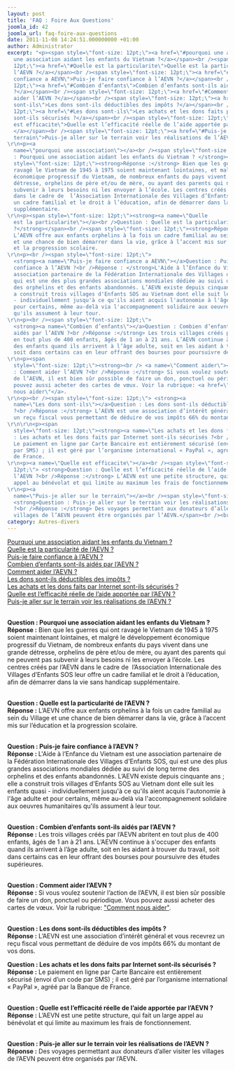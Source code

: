 ```yaml
---
layout: post
title: 'FAQ : Foire Aux Questions'
joomla_id: 42
joomla_url: faq-foire-aux-questions
date: 2011-11-08 14:24:51.000000000 +01:00
author: Administrator
excerpt: "<p><span style=\"font-size: 12pt;\"><a href=\"#pourquoi une asscociation\">Pourquoi
  une association aidant les enfants du Vietnam ?</a></span><br /><span style=\"font-size:
  12pt;\"><a href=\"#Quelle est la particularite\">Quelle est la particularité de
  l’AEVN ?</a></span><br /><span style=\"font-size: 12pt;\"><a href=\"#Puis-je faire
  confiance a AEVN\">Puis-je faire confiance à l’AEVN ?</a></span><br /><span style=\"font-size:
  12pt;\"><a href=\"#Combien d’enfants\">Combien d’enfants sont-ils aidés par l’AEVN
  ?</a></span><br /><span style=\"font-size: 12pt;\"><a href=\"#Comment aider\">Comment
  aider l’AEVN ?</a></span><br /><span style=\"font-size: 12pt;\"><a href=\"#Les dons
  sont-ils\">Les dons sont-ils déductibles des impôts ?</a></span><br /><span style=\"font-size:
  12pt;\"><a href=\"#Les dons sont-ils\">Les achats et les dons faits par Internet
  sont-ils sécurisés ?</a></span><br /><span style=\"font-size: 12pt;\"><a href=\"#Quelle
  est efficacite\">Quelle est l’efficacité réelle de l’aide apportée par l’AEVN ?
  </a></span><br /><span style=\"font-size: 12pt;\"><a href=\"#Puis-je aller sur le
  terrain\">Puis-je aller sur le terrain voir les réalisations de l’AEVN ?</a>
\r\n<p><a
  name=\"pourquoi une asscociation\"></a><br /><span style=\"font-size: 12pt;\"><strong>Question
  : Pourquoi une association aidant les enfants du Vietnam ? </strong></span><br /><span
  style=\"font-size: 12pt;\"><strong>Réponse :</strong> Bien que les guerres qui ont
  ravagé le Vietnam de 1945 à 1975 soient maintenant lointaines, et malgré le développement
  économique progressif du Vietnam, de nombreux enfants du pays vivent dans une grande
  détresse, orphelins de père et/ou de mère, ou ayant des parents qui ne peuvent pas
  subvenir à leurs besoins ni les envoyer à l’école. Les centres créés par l’AEVN
  dans le cadre de  l’Association Internationale des Villages d’Enfants SOS leur offre
  un cadre familial et le droit à l’éducation, afin de démarrer dans la vie sans handicap
  supplémentaire.
\r\n<p><span style=\"font-size: 12pt;\"><strong><a name=\"Quelle
  est la particularite\"></a><br />Question : Quelle est la particularité de l’AEVN
  ?</strong></span><br /><span style=\"font-size: 12pt;\"><strong>Réponse :</strong>
  L’AEVN offre aux enfants orphelins à la fois un cadre familial au sein du Village
  et une chance de bien démarrer dans la vie, grâce à l’accent mis sur l’éducation
  et la progression scolaire.
\r\n<p><br /><span style=\"font-size: 12pt;\">
  <strong><a name=\"Puis-je faire confiance a AEVN\"></a>Question : Puis-je faire
  confiance à l’AEVN ?<br />Réponse : </strong>L'Aide à l’Enfance du Vietnam est une
  association partenaire de la Fédération Internationale des Villages d'Enfants SOS,
  qui est une des plus grandes associations mondiales dédiée au suivi de long terme
  des orphelins et des enfants abandonnés. L’AEVN existe depuis cinquante ans ; elle
  a construit trois villages d'Enfants SOS au Vietnam dont elle suit les enfants quasi
  - individuellement jusqu'à ce qu'ils aient acquis l'autonomie à l'âge adulte et
  pour certains, même au-delà via l'accompagnement solidaire aux oeuvres humanitaires
  qu'ils assument à leur tour.
\r\n<p><br /><span style=\"font-size: 12pt;\">
  <strong><a name=\"Combien d’enfants\"></a>Question : Combien d’enfants sont-ils
  aidés par l’AEVN ?<br />Réponse :</strong> Les trois villages créés par l’AEVN abritent
  en tout plus de 400 enfants, âgés de 1 an à 21 ans. L’AEVN continue à s'occuper
  des enfants quand ils arrivent à l’âge adulte, soit en les aidant à trouver du travail,
  soit dans certains cas en leur offrant des bourses pour poursuivre des études supérieures.
\r\n<p><span
  style=\"font-size: 12pt;\"><strong><br /> <a name=\"Comment aider\"></a>Question
  : Comment aider l’AEVN ?<br />Réponse :</strong> Si vous voulez soutenir l’action
  de l’AEVN, il est bien sûr possible de faire un don, ponctuel ou périodique. Vous
  pouvez aussi acheter des cartes de vœux. Voir la rubrique: <a href=\"index.php?option=com_content&amp;view=article&amp;id=43&amp;Itemid=43\">\"Comment
  nous aider\"</a>.
\r\n<p><br /><span style=\"font-size: 12pt;\"> <strong><a
  name=\"Les dons sont-ils\"></a>Question : Les dons sont-ils déductibles des impôts
  ?<br />Réponse :</strong> L’AEVN est une association d’intérêt général et vous recevrez
  un reçu fiscal vous permettant de déduire de vos impôts 66% du montant de vos dons.
\r\n\r\n<p><span
  style=\"font-size: 12pt;\"><strong><a name=\"Les achats et les dons faits par Internet\"></a>Question
  : Les achats et les dons faits par Internet sont-ils sécurisés ?<br />Réponse :</strong>
  Le paiement en ligne par Carte Bancaire est entièrement sécurisé (envoi d’un code
  par SMS) ; il est géré par l’organisme international « PayPal », agréé par la Banque
  de France.
\r\n<p><a name=\"Quelle est efficacite\"></a><br /><span style=\"font-size:
  12pt;\"> <strong>Question : Quelle est l’efficacité réelle de l’aide apportée par
  l’AEVN ?<br />Réponse :</strong> L’AEVN est une petite structure, qui fait un large
  appel au bénévolat et qui limite au maximum les frais de fonctionnement.
\r\n<p><a
  name=\"Puis-je aller sur le terrain\"></a><br /><span style=\"font-size: 12pt;\">
  <strong>Question : Puis-je aller sur le terrain voir les réalisations de l’AEVN
  ?<br />Réponse :</strong> Des voyages permettant aux donateurs d’aller visiter les
  villages de l’AEVN peuvent être organisés par l’AEVN.</span><br /><br /></p>"
category: Autres-divers
---
```

<p><a href="#pourquoi une asscociation">Pourquoi une association aidant les enfants du Vietnam ?</a></span><br /><a href="#Quelle est la particularite">Quelle est la particularité de l’AEVN ?</a></span><br /><a href="#Puis-je faire confiance a AEVN">Puis-je faire confiance à l’AEVN ?</a></span><br /><a href="#Combien d’enfants">Combien d’enfants sont-ils aidés par l’AEVN ?</a></span><br /><a href="#Comment aider">Comment aider l’AEVN ?</a></span><br /><a href="#Les dons sont-ils">Les dons sont-ils déductibles des impôts ?</a></span><br /><a href="#Les dons sont-ils">Les achats et les dons faits par Internet sont-ils sécurisés ?</a></span><br /><a href="#Quelle est efficacite">Quelle est l’efficacité réelle de l’aide apportée par l’AEVN ? </a></span><br /><a href="#Puis-je aller sur le terrain">Puis-je aller sur le terrain voir les réalisations de l’AEVN ?</a>

<p><a name="pourquoi une asscociation"></a><br /><strong>Question : Pourquoi une association aidant les enfants du Vietnam ? </strong></span><br /><strong>Réponse :</strong> Bien que les guerres qui ont ravagé le Vietnam de 1945 à 1975 soient maintenant lointaines, et malgré le développement économique progressif du Vietnam, de nombreux enfants du pays vivent dans une grande détresse, orphelins de père et/ou de mère, ou ayant des parents qui ne peuvent pas subvenir à leurs besoins ni les envoyer à l’école. Les centres créés par l’AEVN dans le cadre de  l’Association Internationale des Villages d’Enfants SOS leur offre un cadre familial et le droit à l’éducation, afin de démarrer dans la vie sans handicap supplémentaire.

<p><strong><a name="Quelle est la particularite"></a><br />Question : Quelle est la particularité de l’AEVN ?</strong></span><br /><strong>Réponse :</strong> L’AEVN offre aux enfants orphelins à la fois un cadre familial au sein du Village et une chance de bien démarrer dans la vie, grâce à l’accent mis sur l’éducation et la progression scolaire.

<p><br /> <strong><a name="Puis-je faire confiance a AEVN"></a>Question : Puis-je faire confiance à l’AEVN ?<br />Réponse : </strong>L'Aide à l’Enfance du Vietnam est une association partenaire de la Fédération Internationale des Villages d'Enfants SOS, qui est une des plus grandes associations mondiales dédiée au suivi de long terme des orphelins et des enfants abandonnés. L’AEVN existe depuis cinquante ans ; elle a construit trois villages d'Enfants SOS au Vietnam dont elle suit les enfants quasi - individuellement jusqu'à ce qu'ils aient acquis l'autonomie à l'âge adulte et pour certains, même au-delà via l'accompagnement solidaire aux oeuvres humanitaires qu'ils assument à leur tour.

<p><br /> <strong><a name="Combien d’enfants"></a>Question : Combien d’enfants sont-ils aidés par l’AEVN ?<br />Réponse :</strong> Les trois villages créés par l’AEVN abritent en tout plus de 400 enfants, âgés de 1 an à 21 ans. L’AEVN continue à s'occuper des enfants quand ils arrivent à l’âge adulte, soit en les aidant à trouver du travail, soit dans certains cas en leur offrant des bourses pour poursuivre des études supérieures.

<p><strong><br /> <a name="Comment aider"></a>Question : Comment aider l’AEVN ?<br />Réponse :</strong> Si vous voulez soutenir l’action de l’AEVN, il est bien sûr possible de faire un don, ponctuel ou périodique. Vous pouvez aussi acheter des cartes de vœux. Voir la rubrique: <a href="index.php?option=com_content&amp;view=article&amp;id=43&amp;Itemid=43">"Comment nous aider"</a>.

<p><br /> <strong><a name="Les dons sont-ils"></a>Question : Les dons sont-ils déductibles des impôts ?<br />Réponse :</strong> L’AEVN est une association d’intérêt général et vous recevrez un reçu fiscal vous permettant de déduire de vos impôts 66% du montant de vos dons.


<p><strong><a name="Les achats et les dons faits par Internet"></a>Question : Les achats et les dons faits par Internet sont-ils sécurisés ?<br />Réponse :</strong> Le paiement en ligne par Carte Bancaire est entièrement sécurisé (envoi d’un code par SMS) ; il est géré par l’organisme international « PayPal », agréé par la Banque de France.

<p><a name="Quelle est efficacite"></a><br /> <strong>Question : Quelle est l’efficacité réelle de l’aide apportée par l’AEVN ?<br />Réponse :</strong> L’AEVN est une petite structure, qui fait un large appel au bénévolat et qui limite au maximum les frais de fonctionnement.

<p><a name="Puis-je aller sur le terrain"></a><br /> <strong>Question : Puis-je aller sur le terrain voir les réalisations de l’AEVN ?<br />Réponse :</strong> Des voyages permettant aux donateurs d’aller visiter les villages de l’AEVN peuvent être organisés par l’AEVN.</span><br /><br /></p>
